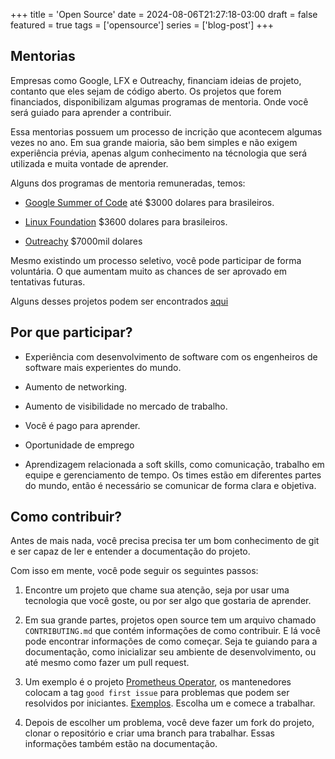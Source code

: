 +++
title = 'Open Source'
date = 2024-08-06T21:27:18-03:00
draft = false
featured = true
tags = ['opensource']
series = ['blog-post']
+++

## Mentorias

Empresas como Google, LFX e Outreachy, financiam ideias de projeto, contanto que eles sejam de código aberto. Os projetos que forem financiados, disponibilizam algumas programas de mentoria. Onde você será guiado para aprender a contribuir.

Essa mentorias possuem um processo de incrição que acontecem algumas vezes no ano. Em sua grande maioria, são bem simples e não exigem experiência prévia, apenas algum conhecimento na técnologia que será utilizada e muita vontade de aprender.

Alguns dos programas de mentoria remuneradas, temos:

- [Google Summer of Code](https://summerofcode.withgoogle.com/) até $3000 dolares para brasileiros.

- [Linux Foundation](https://docs.linuxfoundation.org/lfx/mentorship/mentees) $3600 dolares para brasileiros.

- [Outreachy](https://www.outreachy.org/) $7000mil dolares

Mesmo existindo um processo seletivo, você pode participar de forma voluntária. O que aumentam muito as chances de ser aprovado em tentativas futuras.

Alguns desses projetos podem ser encontrados [aqui](https://github.com/cncf/mentoring/tree/main/programs)

## Por que participar?

- Experiência com desenvolvimento de software com os engenheiros de software mais experientes do mundo.

- Aumento de networking.

- Aumento de visibilidade no mercado de trabalho.

- Você é pago para aprender.

- Oportunidade de emprego

- Aprendizagem relacionada a soft skills, como comunicação, trabalho em equipe e gerenciamento de tempo. Os times estão em diferentes partes do mundo, então é necessário se comunicar de forma clara e objetiva.

## Como contribuir?

Antes de mais nada, você precisa precisa ter um bom conhecimento de git e ser capaz de ler e entender a documentação do projeto.

Com isso em mente, você pode seguir os seguintes passos:

1.  Encontre um projeto que chame sua atenção, seja por usar uma tecnologia que você goste, ou por ser algo que gostaria de aprender.

2. Em sua grande partes, projetos open source tem um arquivo chamado `CONTRIBUTING.md` que contém informações de como contribuir. E lá você pode encontrar informações de como começar. Seja te guiando para a documentação, como inicializar seu ambiente de desenvolvimento, ou até mesmo como fazer um pull request.

3. Um exemplo é o projeto [Prometheus Operator](https://github.com/prometheus-operator/prometheus-operator), os mantenedores colocam a tag `good first issue` para problemas que podem ser resolvidos por iniciantes.
[Exemplos](https://github.com/prometheus-operator/prometheus-operator/issues?q=is:open+is:issue+label:%22good+first+issue%22). Escolha um e comece a trabalhar.

4. Depois de escolher um problema, você deve fazer um fork do projeto, clonar o repositório e criar uma branch para trabalhar. Essas informações também estão na documentação.
